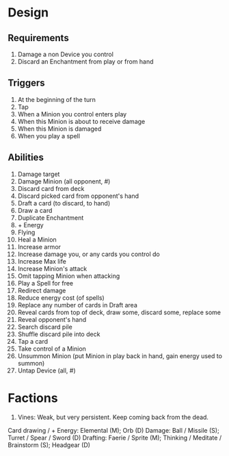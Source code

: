 # Design

## Requirements

1.  Damage a non Device you control
1.  Discard an Enchantment from play or from hand

## Triggers

1.  At the beginning of the turn
1.  Tap
1.  When a Minion you control enters play
1.  When this Minion is about to receive damage
1.  When this Minion is damaged
1.  When you play a spell

## Abilities

1.  Damage target
1.  Damage Minion (all opponent, #)
1.  Discard card from deck
1.  Discard picked card from opponent's hand
1.  Draft a card (to discard, to hand)
1.  Draw a card
1.  Duplicate Enchantment
1.  \+ Energy
1.  Flying
1.  Heal a Minion
1.  Increase armor
1.  Increase damage you, or any cards you control do
1.  Increase Max life
1.  Increase Minion's attack
1.  Omit tapping Minion when attacking
1.  Play a Spell for free
1.  Redirect damage
1.  Reduce energy cost (of spells)
1.  Replace any number of cards in Draft area
1.  Reveal cards from top of deck, draw some, discard some, replace some
1.  Reveal opponent's hand
1.  Search discard pile
1.  Shuffle discard pile into deck
1.  Tap a card
1.  Take control of a Minion
1.  Unsummon Minion (put Minion in play back in hand, gain energy used to summon)
1.  Untap Device (all, #)

# Factions

1.  Vines: Weak, but very persistent. Keep coming back from the dead.

Card drawing / + Energy: Elemental (M); Orb (D)
Damage: Ball / Missile (S); Turret / Spear / Sword (D)
Drafting: Faerie / Sprite (M); Thinking / Meditate / Brainstorm (S); Headgear (D)

